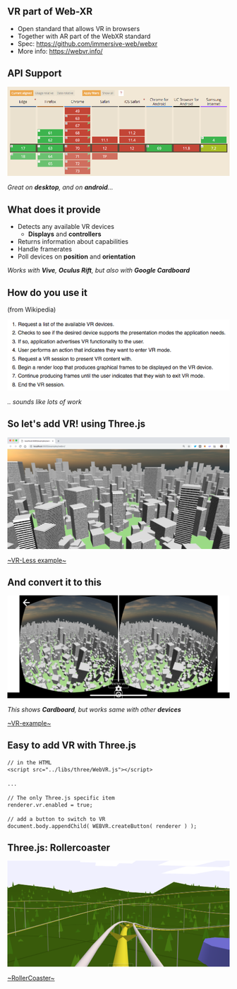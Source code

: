 ## **VR** part of Web-XR

- Open standard that allows VR in browsers
- Together with AR part of the WebXR standard
- Spec: https://github.com/immersive-web/webxr
- More info: https://webvr.info/


## **API** Support

![WebGL 101](./images/webvrsupport.png) <!-- .element height="50%" width="70%" -->

*Great on **desktop**, and on **android**...*


## What does it **provide**

- Detects any available VR devices
  - **Displays** and **controllers**
- Returns information about capabilities
- Handle framerates
- Poll devices on **position** and **orientation**

*Works with **Vive**, **Oculus Rift**, but also with **Google Cardboard***


## How do you **use** it

(from Wikipedia)

![WebGL 101](./images/vr2.png) <!-- .element height="50%" width="70%" -->

*.. sounds like lots of work*


## So let's add **VR!** using Three.js

![WebGL 101](./images/vr1.png) <!-- .element height="50%" width="70%" -->

[~VR-Less example~](../examples/webvr)


## And convert it to **this**

![WebGL 101](./images/vr-phone.jpeg) <!-- .element height="50%" width="70%" -->

*This shows **Cardboard**, but works same with other **devices***

[~VR-example~](../examples/webvr)


## Easy to add **VR** with **Three.js**

```
// in the HTML
<script src="../libs/three/WebVR.js"></script>

...

// The only Three.js specific item
renderer.vr.enabled = true;

// add a button to switch to VR
document.body.appendChild( WEBVR.createButton( renderer ) );
```


## **Three.js**: Rollercoaster

![WebGL 101](./images/rollercoaster.png) <!-- .element height="50%" width="70%" -->

[~RollerCoaster~](https://threejs.org/examples/webvr_rollercoaster.html)